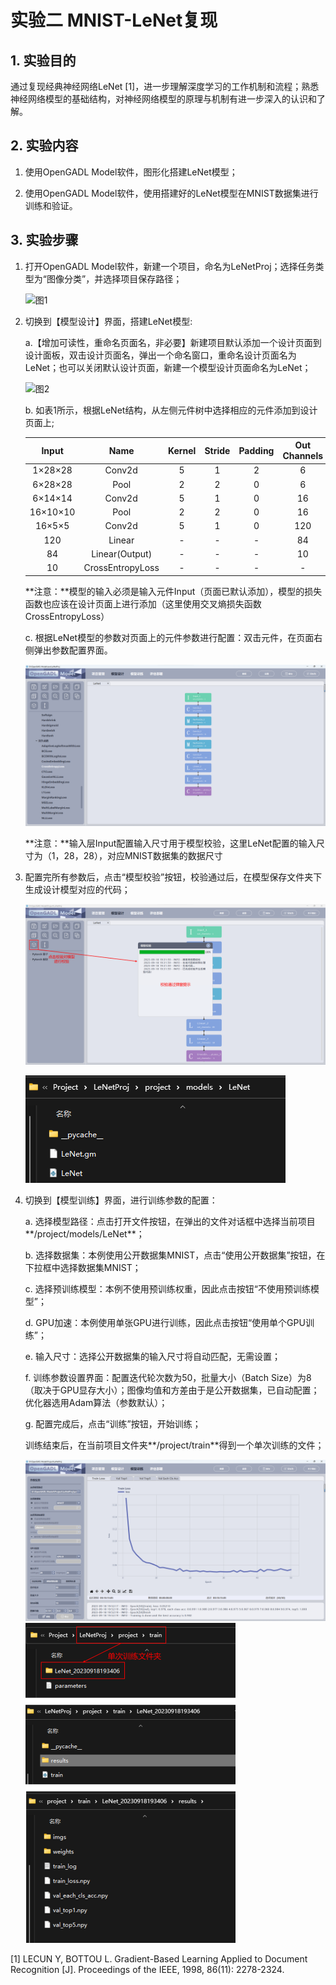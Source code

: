 # 实验二 MNIST-LeNet复现

## 1. 实验目的

通过复现经典神经网络LeNet [1]，进一步理解深度学习的工作机制和流程；熟悉神经网络模型的基础结构，对神经网络模型的原理与机制有进一步深入的认识和了解。

## 2. 实验内容

1. 使用OpenGADL Model软件，图形化搭建LeNet模型；

2. 使用OpenGADL Model软件，使用搭建好的LeNet模型在MNIST数据集进行训练和验证。

## 3. 实验步骤

1. 打开OpenGADL Model软件，新建一个项目，命名为LeNetProj；选择任务类型为“图像分类”，并选择项目保存路径；

   ![图1](https://raw.githubusercontent.com/OpenGADL/OpenGADL/main/picture/202310251443445.png)

2. 切换到【模型设计】界面，搭建LeNet模型:

   a.【增加可读性，重命名页面名，非必要】新建项目默认添加一个设计页面到设计面板，双击设计页面名，弹出一个命名窗口，重命名设计页面名为LeNet；也可以关闭默认设计页面，新建一个模型设计页面命名为LeNet；

   ![图2](https://raw.githubusercontent.com/OpenGADL/OpenGADL/main/picture/202310251443337.png)

   b. 如表1所示，根据LeNet结构，从左侧元件树中选择相应的元件添加到设计页面上;

   |  Input   |       Name       | Kernel | Stride | Padding | Out Channels |
   | :------: | :--------------: | :----: | :----: | :-----: | :----------: |
   | 1×28×28  |      Conv2d      |   5    |   1    |    2    |      6       |
   | 6×28×28  |       Pool       |   2    |   2    |    0    |      6       |
   | 6×14×14  |      Conv2d      |   5    |   1    |    0    |      16      |
   | 16×10×10 |       Pool       |   2    |   2    |    0    |      16      |
   |  16×5×5  |      Conv2d      |   5    |   1    |    0    |     120      |
   |   120    |      Linear      |   -    |   -    |    -    |      84      |
   |    84    |  Linear(Output)  |   -    |   -    |    -    |      10      |
   |    10    | CrossEntropyLoss |   -    |   -    |    -    |      -       |

   **注意：**模型的输入必须是输入元件Input（页面已默认添加），模型的损失函数也应该在设计页面上进行添加（这里使用交叉熵损失函数 CrossEntropyLoss）

   c. 根据LeNet模型的参数对页面上的元件参数进行配置：双击元件，在页面右侧弹出参数配置界面。

   ![图3](https://raw.githubusercontent.com/MagnetoXxz/My_pictures/main/Test_picture/202310251444117.png)

   **注意：**输入层Input配置输入尺寸用于模型校验，这里LeNet配置的输入尺寸为（1，28，28），对应MNIST数据集的数据尺寸

3. 配置完所有参数后，点击“模型校验”按钮，校验通过后，在模型保存文件夹下生成设计模型对应的代码；

   ![图4_1](https://raw.githubusercontent.com/MagnetoXxz/My_pictures/main/Test_picture/202310251444874.png)

   ![图4_2](https://raw.githubusercontent.com/MagnetoXxz/My_pictures/main/Test_picture/202310251444317.png)

4. 切换到【模型训练】界面，进行训练参数的配置：

   a. 选择模型路径：点击打开文件按钮，在弹出的文件对话框中选择当前项目**/project/models/LeNet**； 

   b. 选择数据集：本例使用公开数据集MNIST，点击“使用公开数据集”按钮，在下拉框中选择数据集MNIST；

   c. 选择预训练模型：本例不使用预训练权重，因此点击按钮“不使用预训练模型”；

   d. GPU加速：本例使用单张GPU进行训练，因此点击按钮“使用单个GPU训练”；

   e. 输入尺寸：选择公开数据集的输入尺寸将自动匹配，无需设置；

   f. 训练参数设置界面：配置迭代轮次数为50，批量大小（Batch Size）为8（取决于GPU显存大小）；图像均值和方差由于是公开数据集，已自动配置；优化器选用Adam算法（参数默认）；

   g. 配置完成后，点击“训练”按钮，开始训练；

   训练结束后，在当前项目文件夹**/project/train**得到一个单次训练的文件；

   ![图5](https://raw.githubusercontent.com/MagnetoXxz/My_pictures/main/Test_picture/202310251445238.png)
   <img src="https://raw.githubusercontent.com/MagnetoXxz/My_pictures/main/Test_picture/202310251445390.png" style="zoom:50%;" />
   
   

[1] LECUN Y, BOTTOU L. Gradient-Based Learning Applied to Document Recognition [J]. Proceedings of the IEEE, 1998, 86(11): 2278-2324.

